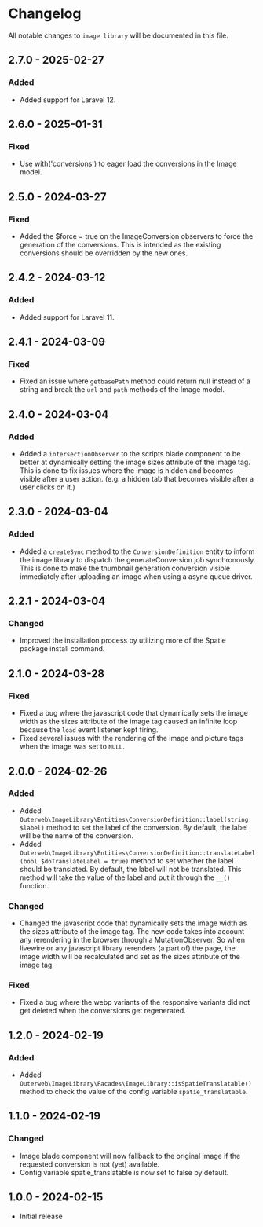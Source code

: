 # Changelog

All notable changes to `image library` will be documented in this file.

## 2.7.0 - 2025-02-27

### Added

- Added support for Laravel 12.

## 2.6.0 - 2025-01-31

### Fixed

- Use with('conversions') to eager load the conversions in the Image model.

## 2.5.0 - 2024-03-27

### Fixed

- Added the $force = true on the ImageConversion observers to force the generation of the conversions. This is intended as the existing conversions should be overridden by the new ones.

## 2.4.2 - 2024-03-12

### Added

- Added support for Laravel 11.

## 2.4.1 - 2024-03-09

### Fixed

- Fixed an issue where `getbasePath` method could return null instead of a string and break the `url` and `path` methods of the Image model.

## 2.4.0 - 2024-03-04

### Added

- Added a `intersectionObserver` to the scripts blade component to be better at dynamically setting the image sizes attribute of the image tag. This is done to fix issues where the image is hidden and becomes visible after a user action. (e.g. a hidden tab that becomes visible after a user clicks on it.)

## 2.3.0 - 2024-03-04

### Added

- Added a `createSync` method to the `ConversionDefinition` entity to inform the image library to dispatch the generateConversion job synchronously. This is done to make the thumbnail generation conversion visible immediately after uploading an image when using a async queue driver.

## 2.2.1 - 2024-03-04

### Changed

- Improved the installation process by utilizing more of the Spatie package install command.

## 2.1.0 - 2024-03-28

### Fixed

- Fixed a bug where the javascript code that dynamically sets the image width as the sizes attribute of the image tag caused an infinite loop because the `load` event listener kept firing.
- Fixed several issues with the rendering of the image and picture tags when the image was set to `NULL`.

## 2.0.0 - 2024-02-26

### Added

- Added `Outerweb\ImageLibrary\Entities\ConversionDefinition::label(string $label)` method to set the label of the conversion. By default, the label will be the name of the conversion.
- Added `Outerweb\ImageLibrary\Entities\ConversionDefinition::translateLabel(bool $doTranslateLabel = true)` method to set whether the label should be translated. By default, the label will not be translated. This method will take the value of the label and put it through the `__()` function.

### Changed

- Changed the javascript code that dynamically sets the image width as the sizes attribute of the image tag. The new code takes into account any rerendering in the browser through a MutationObserver. So when livewire or any javascript library rerenders (a part of) the page, the image width will be recalculated and set as the sizes attribute of the image tag.

### Fixed

- Fixed a bug where the webp variants of the responsive variants did not get deleted when the conversions get regenerated.

## 1.2.0 - 2024-02-19

### Added

- Added `Outerweb\ImageLibrary\Facades\ImageLibrary::isSpatieTranslatable()` method to check the value of the config variable `spatie_translatable`.

## 1.1.0 - 2024-02-19

### Changed

- Image blade component will now fallback to the original image if the requested conversion is not (yet) available.
- Config variable spatie_translatable is now set to false by default.

## 1.0.0 - 2024-02-15

- Initial release
